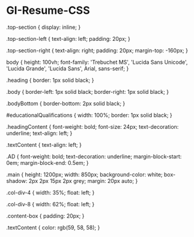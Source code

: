 # GI-Resume-CSS
.top-section {
    display: inline;
}

.top-section-left {
    text-align: left;
    padding: 20px;
}

.top-section-right {
    text-align: right;
    padding: 20px;
    margin-top: -160px;
}

body {
    height: 100vh;
    font-family: 'Trebuchet MS', 'Lucida Sans Unicode', 'Lucida Grande', 'Lucida Sans', Arial, sans-serif;
}

.heading {
    border: 1px solid black;
}

.body {
    border-left: 1px solid black;
    border-right: 1px solid black;
}

.bodyBottom {
    border-bottom: 2px solid black;
}

#educationalQualifications {
    width: 100%;
    border: 1px solid black;
}

.headingContent {
    font-weight: bold;
    font-size: 24px;
    text-decoration: underline;
    text-align: left;
}

.textContent {
    text-align: left;
}

.AD {
    font-weight: bold;
    text-decoration: underline;
    margin-block-start: 0em;
    margin-block-end: 0.5em;
}

.main {
    height: 1200px;
    width: 850px;
    background-color: white;
    box-shadow: 2px 2px 15px 2px grey;
    margin: 20px auto;
}

.col-div-4 {
    width: 35%;
    float: left;
}

.col-div-8 {
    width: 62%;
    float: left;
}

.content-box {
    padding: 20px;
}

.textContent {
    color: rgb(59, 58, 58);
}
